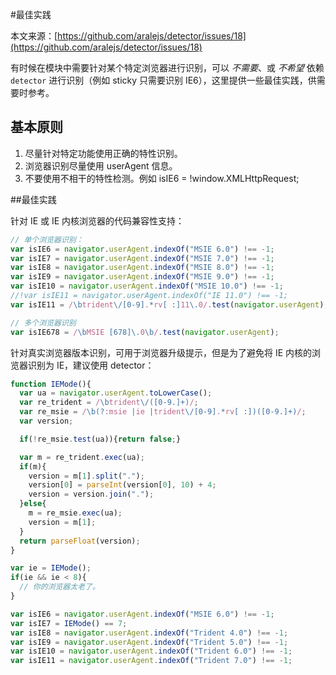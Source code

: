 #最佳实践

本文来源：[https://github.com/aralejs/detector/issues/18](https://github.com/aralejs/detector/issues/18)

有时候在模块中需要针对某个特定浏览器进行识别，可以 *不需要*、或 *不希望* 依赖 `detector` 进行识别（例如 sticky 只需要识别 IE6），这里提供一些最佳实践，供需要时参考。

## 基本原则

1. 尽量针对特定功能使用正确的特性识别。
1. 浏览器识别尽量使用 userAgent 信息。
1. 不要使用不相干的特性检测。例如 isIE6 = !window.XMLHttpRequest;

##最佳实践

针对 IE 或 IE 内核浏览器的代码兼容性支持：

```js
// 单个浏览器识别：
var isIE6 = navigator.userAgent.indexOf("MSIE 6.0") !== -1;
var isIE7 = navigator.userAgent.indexOf("MSIE 7.0") !== -1;
var isIE8 = navigator.userAgent.indexOf("MSIE 8.0") !== -1;
var isIE9 = navigator.userAgent.indexOf("MSIE 9.0") !== -1;
var isIE10 = navigator.userAgent.indexOf("MSIE 10.0") !== -1;
//!var isIE11 = navigator.userAgent.indexOf("IE 11.0") !== -1;
var isIE11 = /\btrident\/[0-9].*rv[ :]11\.0/.test(navigator.userAgent);

// 多个浏览器识别
var isIE678 = /\bMSIE [678]\.0\b/.test(navigator.userAgent);
```

针对真实浏览器版本识别，可用于浏览器升级提示，但是为了避免将 IE 内核的浏览器识别为 IE，建议使用 detector：

```js
function IEMode(){
  var ua = navigator.userAgent.toLowerCase();
  var re_trident = /\btrident\/([0-9.]+)/;
  var re_msie = /\b(?:msie |ie |trident\/[0-9].*rv[ :])([0-9.]+)/;
  var version;

  if(!re_msie.test(ua)){return false;}

  var m = re_trident.exec(ua);
  if(m){
    version = m[1].split(".");
    version[0] = parseInt(version[0], 10) + 4;
    version = version.join(".");
  }else{
    m = re_msie.exec(ua);
    version = m[1];
  }
  return parseFloat(version);
}

var ie = IEMode();
if(ie && ie < 8){
  // 你的浏览器太老了。
}

var isIE6 = navigator.userAgent.indexOf("MSIE 6.0") !== -1;
var isIE7 = IEMode() == 7;
var isIE8 = navigator.userAgent.indexOf("Trident 4.0") !== -1;
var isIE9 = navigator.userAgent.indexOf("Trident 5.0") !== -1;
var isIE10 = navigator.userAgent.indexOf("Trident 6.0") !== -1;
var isIE11 = navigator.userAgent.indexOf("Trident 7.0") !== -1;
```